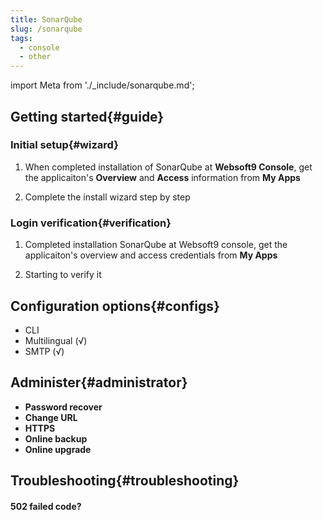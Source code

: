 ```yaml
---
title: SonarQube
slug: /sonarqube
tags:
  - console
  - other
---
```


import Meta from './_include/sonarqube.md';

<Meta name="meta" />

## Getting started{#guide}

### Initial setup{#wizard}

1. When completed installation of SonarQube at **Websoft9 Console**, get the applicaiton's **Overview** and **Access** information from **My Apps**  

2. Complete the install wizard step by step

### Login verification{#verification}

1. Completed installation SonarQube at Websoft9 console, get the applicaiton's overview and access credentials from **My Apps**  

2. Starting to verify it

## Configuration options{#configs}

- CLI
- Multilingual (√)
- SMTP (√)

## Administer{#administrator}

- **Password recover**
- **Change URL**
- **HTTPS**
- **Online backup**
- **Online upgrade**

## Troubleshooting{#troubleshooting}

#### 502 failed code?